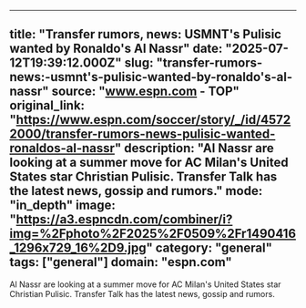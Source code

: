 ---
   title: "Transfer rumors, news: USMNT's Pulisic wanted by Ronaldo's Al Nassr"
   date: "2025-07-12T19:39:12.000Z"
   slug: "transfer-rumors-news:-usmnt's-pulisic-wanted-by-ronaldo's-al-nassr"
   source: "www.espn.com - TOP"
   original_link: "https://www.espn.com/soccer/story/_/id/45722000/transfer-rumors-news-pulisic-wanted-ronaldos-al-nassr"
   description: "Al Nassr are looking at a summer move for AC Milan's United States star Christian Pulisic. Transfer Talk has the latest news, gossip and rumors."
   mode: "in_depth"
   image: "https://a3.espncdn.com/combiner/i?img=%2Fphoto%2F2025%2F0509%2Fr1490416_1296x729_16%2D9.jpg"
   category: "general"
   tags: ["general"]
   domain: "espn.com"
  ---
  Al Nassr are looking at a summer move for AC Milan's United States star Christian Pulisic. Transfer Talk has the latest news, gossip and rumors.